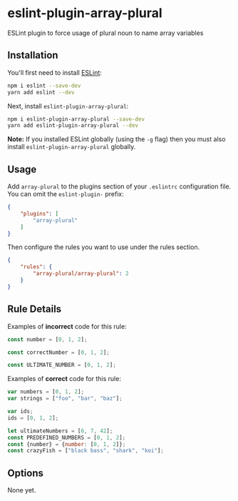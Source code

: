 # eslint-plugin-array-plural

ESLint plugin to force usage of plural noun to name array variables

## Installation

You'll first need to install [ESLint](http://eslint.org):

```sh
npm i eslint --save-dev
yarn add eslint --dev
```

Next, install `eslint-plugin-array-plural`:

```sh
npm i eslint-plugin-array-plural --save-dev
yarn add eslint-plugin-array-plural --dev
```

**Note:** If you installed ESLint globally (using the `-g` flag) then you must also install `eslint-plugin-array-plural` globally.

## Usage

Add `array-plural` to the plugins section of your `.eslintrc` configuration file. You can omit the `eslint-plugin-` prefix:

```json
{
    "plugins": [
        "array-plural"
    ]
}
```


Then configure the rules you want to use under the rules section.

```json
{
    "rules": {
        "array-plural/array-plural": 2
    }
}
```

## Rule Details

Examples of **incorrect** code for this rule:

```js
const number = [0, 1, 2];

const correctNumber = [0, 1, 2];

const ULTIMATE_NUMBER = [0, 1, 2];
```

Examples of **correct** code for this rule:

```js
var numbers = [0, 1, 2];
var strings = ["foo", "bar", "baz"];

var ids;
ids = [0, 1, 2];

let ultimateNumbers = [6, 7, 42];
const PREDEFINED_NUMBERS = [0, 1, 2];
const {number} = {number: [0, 1, 2]};
const crazyFish = ["black bass", "shark", "koi"];
```

## Options

None yet.
